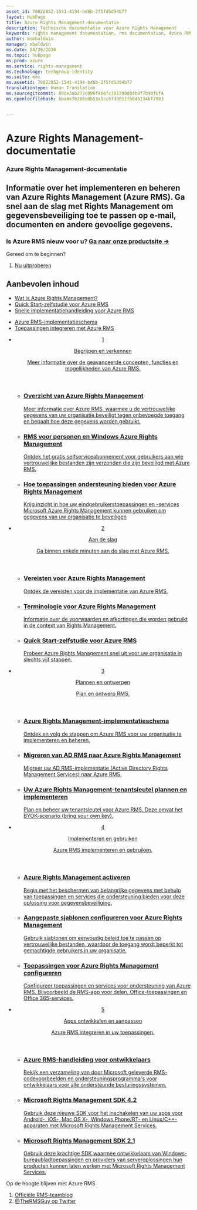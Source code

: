 ```yaml
---
asset_id: 78022852-1541-4194-bd6b-2f5fd5d94b77
layout: HubPage
title: Azure Rights Management-documentatie
description: Technische documentatie voor Azure Rights Management
keywords: rights management documentation, rms documentation, Azure RMS documentation
author: msmbaldwin
manager: mbaldwin
ms.date: 04/28/2016
ms.topic: hubpage
ms.prod: azure
ms.service: rights-management
ms.technology: techgroup-identity
ms.suite: ems
ms.assetid: 78022852-1541-4194-bd6b-2f5fd5d94b77
translationtype: Human Translation
ms.sourcegitcommit: 80de3ab273c090f466fc381390d84b8f7b90f6f4
ms.openlocfilehash: 6ba6e7b208c0b53a5cc6f38811f6845234bf7983


---
```

# Azure Rights Management-documentatie
<article id="main">
    <section id="hero-content">
      <h1>Azure Rights Management-documentatie</h1>
      <h2>Informatie over het implementeren en beheren van Azure Rights Management (Azure RMS). Ga snel aan de slag met Rights Management om gegevensbeveiliging toe te passen op e-mail, documenten en andere gevoelige gegevens.</h2>
      <h3>Is Azure RMS nieuw voor u? <a href="http://go.microsoft.com/fwlink/?LinkId=816857" target="_blank">Ga naar onze productsite &rarr;</a></h3>
    </section>
    <aside class="alert section-border">
        <p>Gereed om te beginnen?</p>
        <ol class="action-list">
            <li><a href="https://portal.office.com/Signup/Signup.aspx?&OfferId=A43415D3-404C-4df3-B31B-AAD28118A778&dl=RIGHTSMANAGEMENT&ali=1#0" target="_blank" class="button-bordered button-translucent">Nu uitproberen</a></li>
        </ol>
    </aside>
    <section id="featured" class="container">
      <h2 class="section-heading"><span class="icon icon-warning"></span> Aanbevolen inhoud</h2>
      <div class="features row">
        <ul class="column column-half">
          <li><a href="./understand-explore/what-is-azure-rms.md">Wat is Azure Rights Management?</a></li>
          <li><a href="./get-started/quick-start-tutorial.md">Quick Start-zelfstudie voor Azure RMS</a></li>
          <li><a href="./get-started/rapid-deployment-guide.md">Snelle implementatiehandleiding voor Azure RMS</a></li>
        </ul>
        <ul class="column column-half">
          <li><a href="./plan-design/deployment-roadmap.md">Azure RMS-implementatieschema</a></li>
          <li><a href="./develop/developers-guide.md">Toepassingen integreren met Azure RMS</a></li>
        </ul>
      </div>
    </section>
    <div id="journeys">
      <section class="container">
        <ul class="journeys-list">
          <li class="journey-step">
            <header class="journey-step-header row">
              <a href="./understand-explore/azure-rights-management.md">
                <div class="title column-third">
                  <span class="step-number">1</span>
                  <p>Begrijpen en verkennen</p>
                </div>
                <p class="description column-two-thirds">Meer informatie over de geavanceerde concepten, functies en mogelijkheden van Azure RMS.</p>
              </a>
            </header>
            <section class="journey-step-elements content">
              <ul class="row">
                <li class="column-third">
                  <a href="./understand-explore/azure-rights-management.md">
                    <h3>Overzicht van Azure Rights Management</h3>
                    <p>Meer informatie over Azure RMS, waarmee u de vertrouwelijke gegevens van uw organisatie beveiligt tegen onbevoegde toegang en bepaalt hoe deze gegevens worden gebruikt.</p>
                  </a>
                </li>
                <li class="column-third">
                  <a href="./understand-explore/rms-for-individuals.md">
                    <h3>RMS voor personen en Windows Azure Rights Management</h3>
                    <p>Ontdek het gratis selfserviceabonnement voor gebruikers aan wie vertrouwelijke bestanden zijn verzonden die zijn beveiligd met Azure RMS.</p>
                  </a>
                </li>
                <li class="column-third">
                  <a href="./understand-explore/applications-support.md">
                    <h3>Hoe toepassingen ondersteuning bieden voor Azure Rights Management</h3>
                    <p>Krijg inzicht in hoe uw eindgebruikerstoepassingen en -services Microsoft Azure Rights Management kunnen gebruiken om gegevens van uw organisatie te beveiligen </p>
                  </a>
                </li>
              </ul>
            </section>
          </li>
          <li class="journey-step">
            <header class="journey-step-header row">
              <a href="./get-started/requirements-azure-rms.md">
                <div class="title column-third">
                  <span class="step-number">2</span>
                  <p>Aan de slag</p>
                </div>
                <p class="description column-two-thirds">Ga binnen enkele minuten aan de slag met Azure RMS.</p>
              </a>
            </header>
            <section class="journey-step-elements content">
              <ul class="row">
                <li class="column-third">
                  <a href="./get-started/requirements-azure-rms.md">
                    <h3>Vereisten voor Azure Rights Management</h3>
                    <p>Ontdek de vereisten voor de implementatie van Azure RMS.</p>
                  </a>
                </li>
                <li class="column-third">
                  <a href="./get-started/terminology.md">
                    <h3>Terminologie voor Azure Rights Management</h3>
                    <p>Informatie over de voorwaarden en afkortingen die worden gebruikt in de context van Rights Management.</p>
                  </a>
                </li>
                <li class="column-third">
                  <a href="./get-started/quick-start-tutorial.md">
                    <h3>Quick Start-zelfstudie voor Azure RMS</h3>
                    <p>Probeer Azure Rights Management snel uit voor uw organisatie in slechts vijf stappen.</p>
                  </a>
                </li>
              </ul>
            </section>
          </li>
          <li class="journey-step">
            <header class="journey-step-header row">
              <a href="./plan-design/deployment-roadmap.md">
                <div class="title column-third">
                  <span class="step-number"> 3</span>
                  <p>Plannen en ontwerpen</p>
                </div>
                <p class="description column-two-thirds">Plan en ontwerp RMS.</p>
              </a>
            </header>
            <section class="journey-step-elements content">
              <ul class="row">
                <li class="column-third">
                  <a href="./plan-design/deployment-roadmap.md">
                    <h3>Azure Rights Management-implementatieschema</h3>
                    <p>Ontdek en volg de stappen om Azure RMS voor uw organisatie te implementeren en beheren.</p>
                  </a>
                </li>
                <li class="column-third">
                  <a href="./plan-design/migrate-from-ad-rms-to-azure-rms.md">
                    <h3>Migreren van AD RMS naar Azure Rights Management</h3>
                    <p>Migreer uw AD RMS-implementatie (Active Directory Rights Management Services) naar Azure RMS.</p>
                  </a>
                </li>
                <li class="column-third">
                  <a href="./plan-design/plan-implement-tenant-key.md">
                    <h3>Uw Azure Rights Management-tenantsleutel plannen en implementeren</h3>
                    <p>Plan en beheer uw tenantsleutel voor Azure RMS. Deze omvat het BYOK-scenario (bring your own key).</p>
                  </a>
                </li>
              </ul>
            </section>
          </li>
          <li class="journey-step">
            <header class="journey-step-header row">
              <a href="./deploy-use/activate-service.md">
                <div class="title column-third">
                  <span class="step-number"> 4</span>
                  <p>Implementeren en gebruiken</p>
                </div>
                <p class="description column-two-thirds">Azure RMS implementeren en gebruiken.</p>
              </a>
            </header>
            <section class="journey-step-elements content">
              <ul class="row">
                 <li class="column-third">
                 <a href="./deploy-use/activate-service.md">
                    <h3>Azure Rights Management activeren</h3>
                    <p>Begin met het beschermen van belangrijke gegevens met behulp van toepassingen en services die ondersteuning bieden voor deze oplossing voor gegevensbeveiliging.</p>
                  </a>
                </li>
                <li class="column-third">
                  <a href="./deploy-use/configure-custom-templates.md">
                    <h3>Aangepaste sjablonen configureren voor Azure Rights Management</h3>
                    <p>Gebruik sjablonen om eenvoudig beleid toe te passen op vertrouwelijke bestanden, waardoor de toegang wordt beperkt tot gemachtigde gebruikers in uw organisatie.</p>
                 </a>
                </li>
                <li class="column-third">
                  <a href="./deploy-use/configure-applications.md">
                    <h3>Toepassingen voor Azure Rights Management configureren</h3>
                    <p>Configureer toepassingen en services voor ondersteuning van Azure RMS. Bijvoorbeeld de RMS-app voor delen, Office-toepassingen en Office 365-services.</p>
                 </a>
                </li>
              </ul>
            </section>
          </li>
          <li class="journey-step">
            <header class="journey-step-header row">
              <a href="./develop/developers-guide.md">
                <div class="title column-third">
                  <span class="step-number"> 5</span>
                  <p>Apps ontwikkelen en aanpassen</p>
                </div>
                <p class="description column-two-thirds">Azure RMS integreren in uw toepassingen.
                </p>
              </a>
            </header>
            <section class="journey-step-elements content">
              <ul class="row">
                <li class="column-third">
                  <a href="./develop/developers-guide.md">
                    <h3>Azure RMS-handleiding voor ontwikkelaars</h3>
                    <p>Bekijk een verzameling van door Microsoft geleverde RMS-codevoorbeelden en ondersteuningsprogramma's voor ontwikkelaars voor alle ondersteunde besturingssystemen.</p>
                  </a>
                </li>
                <li class="column-third">
                  <a href="./develop/active-directory-rights-management-services-multi-platform-thin-client-sdk-portal.md">
                    <h3>Microsoft Rights Management SDK 4.2</h3>
                    <p>Gebruik deze nieuwe SDK voor het inschakelen van uw apps voor Android-, iOS-, Mac OS X-, Windows Phone/RT- en Linux/C++-apparaten met Microsoft Rights Management Services.</p>
                  </a>
                </li>
                <li class="column-third">
                  <a href="./develop/microsoft-information-protection-and-control-client-portal.md">
                    <h3>Microsoft Rights Management SDK 2.1</h3>
                    <p>Gebruik deze krachtige SDK waarmee ontwikkelaars van Windows-bureaubladtoepassingen en providers van serveroplossingen hun producten kunnen laten werken met Microsoft Rights Management Services.</p>
                  </a>
                </li>
              </ul>
            </section>
          </li>
        </ul>
      </section>
    </div>
    <aside class="alert alert-social">
      <p>Op de hoogte blijven met Azure RMS <ol class="action-list">
        <li><a href="http://blogs.technet.com/b/rms/" target="_blank" class="button-bordered button-translucent">Officiële RMS-teamblog</a></li>
        <li><a href="https://twitter.com/TheRMSGuy" target="_blank" class="button-bordered button-translucent">@TheRMSGuy op Twitter</a></li>
      </ol>
    </aside>
</article>



<!--HONumber=Jun16_HO4-->


